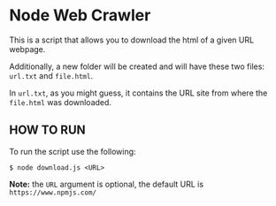 # Node Web Crawler

This is a script that allows you to download the html of a given URL webpage.

Additionally, a new folder will be created and will have these two files: `url.txt`  and `file.html`.

In `url.txt`, as you might guess, it contains the URL site from where the `file.html` was downloaded.

## HOW TO RUN

To run the script use the following:

```
$ node download.js <URL>
```
**Note:** the ``URL`` argument is optional, the default URL is `https://www.npmjs.com/`
